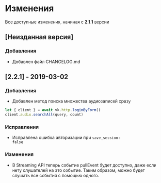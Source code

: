 # Изменения

Все доступные изменения, начиная с <b>2.1.1</b> версии

## [Неизданная версия]
### Добавления
-   Добавлен файл CHANGELOG.md

## [2.2.1] - 2019-03-02
### Добавления
-   Добавлен метод поиска множества аудиозаписей сразу 
```javascript
let { client } = await vk.http.loginByForm() 
client.audio.searchAll(query, count) 
```

### Исправления
-   Исправлена ошибка авторизации при <code>save_session: false</code>

### Изменения
-   В Streaming API теперь событие pullEvent будет доступно, даже если нету слушателей на это событие. Таким образом, можно будет слушать все события с помощью одного.